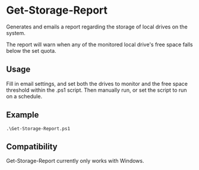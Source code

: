 # Get-Storage-Report
Generates and emails a report regarding the storage of local drives on the system.

The report will warn when any of the monitored local drive's free space falls below the set quota.

## Usage
Fill in email settings, and set both the drives to monitor and the free space threshold within the .ps1 script. Then manually run, or set the script to run on a schedule.

## Example
`.\Get-Storage-Report.ps1`

## Compatibility
Get-Storage-Report currently only works with Windows.